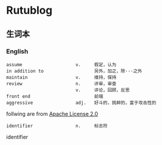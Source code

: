 # Rutublog

## 生词本

### English
```
assume                    v.     假定，认为
in addition to                   另外，加之，除···之外
maintain                  v.     维持，保持
review                    n.     评审，审查
                          v.     评论，回顾，反思
front end                        前端
aggressive                adj.   好斗的，挑衅的，富于攻击性的
```

follwing are from [Apache License 2.0](https://www.apache.org/licenses/LICENSE-2.0.html)

```
identifier                n.     标志符

```

identifier

[^identifier]: n. 标志符



